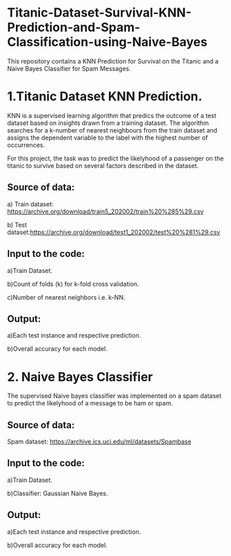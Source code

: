 # Titanic-Dataset-Survival-KNN-Prediction-and-Spam-Classification-using-Naive-Bayes
This repository contains a KNN Prediction for Survival on the Titanic and a Naive Bayes Classifier for Spam Messages.

# 1.Titanic Dataset KNN Prediction.

KNN is a supervised learning algorithm that predics the outcome of a test dataset based on insights drawn from a training dataset. The algorithm searches for a k-number of nearest neighbours from the train dataset and assigns the dependent variable to the label with the highest number of occurrences.

For this project, the task was to predict the likelyhood of a passenger on the titanic to survive based on several factors described in the dataset.

## Source of data:

a) Train dataset: https://archive.org/download/train5_202002/train%20%285%29.csv

b) Test dataset:https://archive.org/download/test1_202002/test%20%281%29.csv

## Input to the code:

a)Train Dataset.

b)Count of folds (k) for k-fold cross validation.

c)Number of nearest neighbors i.e. k-NN.

## Output:

a)Each test instance and respective prediction.

b)Overall accuracy for each model.

# 2. Naive Bayes Classifier

The supervised Naive bayes classifier was implemented on a spam dataset to predict the likelyhood of a message to be ham or spam. 

## Source of data:

Spam dataset: https://archive.ics.uci.edu/ml/datasets/Spambase

## Input to the code:

a)Train Dataset.

b)Classifier: Gaussian Naive Bayes.

## Output:

a)Each test instance and respective prediction.

b)Overall accuracy for each model.








